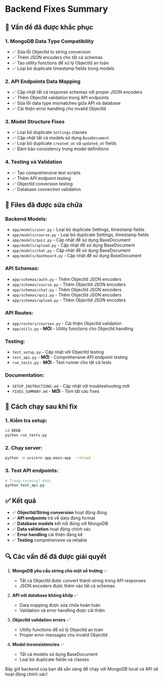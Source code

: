 # Backend Fixes Summary

## 🔧 **Vấn đề đã được khắc phục**

### 1. **MongoDB Data Type Compatibility**
- ✅ Sửa lỗi ObjectId to string conversion
- ✅ Thêm JSON encoders cho tất cả schemas
- ✅ Tạo utility functions để xử lý ObjectId an toàn
- ✅ Loại bỏ duplicate timestamp fields trong models

### 2. **API Endpoints Data Mapping**
- ✅ Cập nhật tất cả response schemas với proper JSON encoders
- ✅ Thêm ObjectId validation trong API endpoints
- ✅ Sửa lỗi data type mismatches giữa API và database
- ✅ Cải thiện error handling cho invalid ObjectId

### 3. **Model Structure Fixes**
- ✅ Loại bỏ duplicate `Settings` classes
- ✅ Cập nhật tất cả models sử dụng `BaseDocument`
- ✅ Loại bỏ duplicate `created_at` và `updated_at` fields
- ✅ Đảm bảo consistency trong model definitions

### 4. **Testing và Validation**
- ✅ Tạo comprehensive test scripts
- ✅ Thêm API endpoint testing
- ✅ ObjectId conversion testing
- ✅ Database connection validation

## 📁 **Files đã được sửa chữa**

### Backend Models:
- `app/models/user.py` - Loại bỏ duplicate Settings, timestamp fields
- `app/models/course.py` - Loại bỏ duplicate Settings, timestamp fields  
- `app/models/quiz.py` - Cập nhật để sử dụng BaseDocument
- `app/models/upload.py` - Cập nhật để sử dụng BaseDocument
- `app/models/chat.py` - Cập nhật để sử dụng BaseDocument
- `app/models/dashboard.py` - Cập nhật để sử dụng BaseDocument

### API Schemas:
- `app/schemas/auth.py` - Thêm ObjectId JSON encoders
- `app/schemas/course.py` - Thêm ObjectId JSON encoders
- `app/schemas/chat.py` - Thêm ObjectId JSON encoders
- `app/schemas/quiz.py` - Thêm ObjectId JSON encoders
- `app/schemas/upload.py` - Thêm ObjectId JSON encoders

### API Routes:
- `app/routers/courses.py` - Cải thiện ObjectId validation
- `app/utils.py` - **MỚI** - Utility functions cho ObjectId handling

### Testing:
- `test_setup.py` - Cập nhật với ObjectId testing
- `test_api.py` - **MỚI** - Comprehensive API endpoint testing
- `run_tests.py` - **MỚI** - Test runner cho tất cả tests

### Documentation:
- `SETUP_INSTRUCTIONS.md` - Cập nhật với troubleshooting mới
- `FIXES_SUMMARY.md` - **MỚI** - Tóm tắt các fixes

## 🚀 **Cách chạy sau khi fix**

### 1. **Kiểm tra setup:**
```bash
cd BEDB
python run_tests.py
```

### 2. **Chạy server:**
```bash
python -m uvicorn app.main:app --reload
```

### 3. **Test API endpoints:**
```bash
# Trong terminal khác
python test_api.py
```

## ✅ **Kết quả**

- ✅ **ObjectId/String conversion** hoạt động đúng
- ✅ **API endpoints** trả về data đúng format
- ✅ **Database models** kết nối đúng với MongoDB
- ✅ **Data validation** hoạt động chính xác
- ✅ **Error handling** cải thiện đáng kể
- ✅ **Testing** comprehensive và reliable

## 🔍 **Các vấn đề đã được giải quyết**

1. **MongoDB yêu cầu string cho một số trường** ✅
   - Tất cả ObjectId được convert thành string trong API responses
   - JSON encoders được thêm vào tất cả schemas

2. **API với database không khớp** ✅
   - Data mapping được sửa chữa hoàn toàn
   - Validation và error handling được cải thiện

3. **ObjectId validation errors** ✅
   - Utility functions để xử lý ObjectId an toàn
   - Proper error messages cho invalid ObjectId

4. **Model inconsistencies** ✅
   - Tất cả models sử dụng BaseDocument
   - Loại bỏ duplicate fields và classes

Bây giờ backend của bạn đã sẵn sàng để chạy với MongoDB local và API sẽ hoạt động chính xác!
